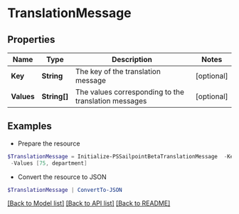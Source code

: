 # TranslationMessage
## Properties

Name | Type | Description | Notes
------------ | ------------- | ------------- | -------------
**Key** | **String** | The key of the translation message | [optional] 
**Values** | **String[]** | The values corresponding to the translation messages | [optional] 

## Examples

- Prepare the resource
```powershell
$TranslationMessage = Initialize-PSSailpointBetaTranslationMessage  -Key recommender-api.V2_WEIGHT_FEATURE_PRODUCT_INTERPRETATION_HIGH `
 -Values [75, department]
```

- Convert the resource to JSON
```powershell
$TranslationMessage | ConvertTo-JSON
```

[[Back to Model list]](../README.md#documentation-for-models) [[Back to API list]](../README.md#documentation-for-api-endpoints) [[Back to README]](../README.md)


